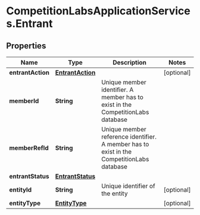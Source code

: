 # CompetitionLabsApplicationServices.Entrant

## Properties

Name | Type | Description | Notes
------------ | ------------- | ------------- | -------------
**entrantAction** | [**EntrantAction**](EntrantAction.md) |  | [optional] 
**memberId** | **String** | Unique member identifier. A member has to exist in the CompetitionLabs database | 
**memberRefId** | **String** | Unique member reference identifier. A member has to exist in the CompetitionLabs database | 
**entrantStatus** | [**EntrantStatus**](EntrantStatus.md) |  | 
**entityId** | **String** | Unique identifier of the entity | [optional] 
**entityType** | [**EntityType**](EntityType.md) |  | [optional] 


